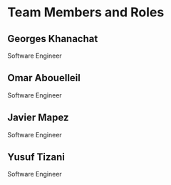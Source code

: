 # Team Members and Roles

## Georges Khanachat
Software Engineer

## Omar Abouelleil
Software Engineer

## Javier Mapez
Software Engineer

## Yusuf Tizani
Software Engineer

